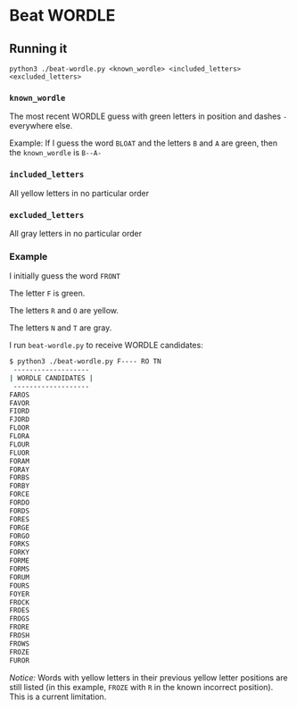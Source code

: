 # Beat WORDLE

## Running it

```
python3 ./beat-wordle.py <known_wordle> <included_letters> <excluded_letters>
```

### `known_wordle`

The most recent WORDLE guess with green letters in position and dashes `-` everywhere else.

Example: If I guess the word `BLOAT` and the letters `B` and `A` are green, then the `known_wordle` is `B--A-`

### `included_letters`

All yellow letters in no particular order

### `excluded_letters`

All gray letters in no particular order

### Example

I initially guess the word `FRONT`

The letter `F` is green.

The letters `R` and `O` are yellow.

The letters `N` and `T` are gray.

I run `beat-wordle.py` to receive WORDLE candidates:

```bash
$ python3 ./beat-wordle.py F---- RO TN
 -------------------
| WORDLE CANDIDATES |
 -------------------
FAROS
FAVOR
FIORD
FJORD
FLOOR
FLORA
FLOUR
FLUOR
FORAM
FORAY
FORBS
FORBY
FORCE
FORDO
FORDS
FORES
FORGE
FORGO
FORKS
FORKY
FORME
FORMS
FORUM
FOURS
FOYER
FROCK
FROES
FROGS
FRORE
FROSH
FROWS
FROZE
FUROR
```

*Notice:* Words with yellow letters in their previous yellow letter positions are still listed (in this example, `FROZE` with `R` in the known incorrect position). This is a current limitation.